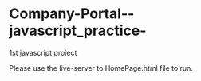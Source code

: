 # Company-Portal--javascript_practice-
1st javascript project


Please use the live-server to HomePage.html file to run.
